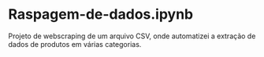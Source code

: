 # Raspagem-de-dados.ipynb
Projeto de webscraping de um arquivo CSV, onde automatizei a extração de dados de produtos em várias categorias. 
